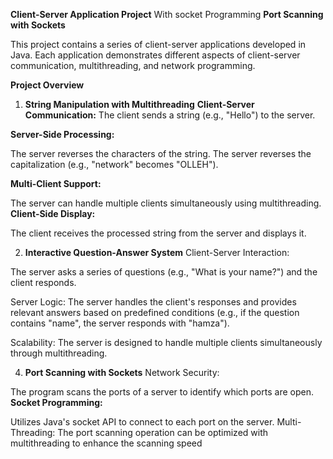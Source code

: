 **Client-Server Application Project** With socket Programming  **Port Scanning with Sockets**

This project contains a series of client-server applications developed in Java. Each application demonstrates different aspects of client-server communication, multithreading, and network programming.

**Project Overview**
1. **String Manipulation with Multithreading**
**Client-Server Communication:** The client sends a string (e.g., "Hello") to the server.

**Server-Side Processing:**

The server reverses the characters of the string.
The server reverses the capitalization (e.g., "network" becomes "OLLEH").

**Multi-Client Support:** 

The server can handle multiple clients simultaneously using multithreading.
**Client-Side Display:** 

The client receives the processed string from the server and displays it.

2. **Interactive Question-Answer System**
Client-Server Interaction:

The server asks a series of questions (e.g., "What is your name?") and the client responds.

Server Logic: 
The server handles the client's responses and provides relevant answers based on predefined conditions (e.g., if the question contains "name", the server responds with "hamza").

Scalability:
The server is designed to handle multiple clients simultaneously through multithreading.

4. **Port Scanning with Sockets**
Network Security:

The program scans the ports of a server to identify which ports are open.
**Socket Programming:**

Utilizes Java's socket API to connect to each port on the server.
Multi-Threading: The port scanning operation can be optimized with multithreading to enhance the scanning speed
